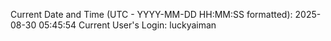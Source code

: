 Current Date and Time (UTC - YYYY-MM-DD HH:MM:SS formatted): 2025-08-30 05:45:54
Current User's Login: luckyaiman

